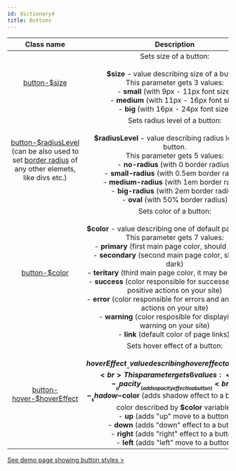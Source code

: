 ```yaml
---
id: dictionary4
title: Buttons
---
```


|  Class name |  Description |
|:-:|:-:|
| [button-$size](doc4#size)  |  Sets size of a button: <br><br> __$size__ - value describing size of a button. <br> This parameter gets 3 values: <br> - __small__ (with 9px - 11px font size) <br> - __medium__ (with 11px - 16px font size) <br> - __big__ (with 16px - 24px font size)|
| [button-$radiusLevel](doc4#radius-level) <br> (can be also used to set [border radius](doc3#radius-level-and-background-color-of-any-element) of any other elemets, like divs etc.) |  Sets radius level of a button: <br><br> __$radiusLevel__ - value describing radius level of a button. <br> This parameter gets 5 values: <br> - __no-radius__ (with 0 border radius) <br> - __small-radius__ (with 0.5em border radius) <br> - __medium-radius__ (with 1em border radius) <br> - __big-radius__ (with 2em border radius) <br> - __oval__ (with 50% border radius)|
| [button-$color](doc4#color)  |  Sets color of a button: <br><br> __$color__ - value describing one of default page colors. This parameter gets 7 values: <br> - __primary__ (first main page color, should be light) <br> - __secondary__ (second main page color, should be dark) <br> - __teritary__ (third main page color, it may be any color) <br> - __success__ (color responsible for successes and any positive actions on your site) <br> - __error__ (color responsible for errors and any negative actions on your site) <br> - __warning__ (color resposible for displaying any warning on your site) <br> - __link__ (default color of page links).|
| [button-hover-$hoverEffect](doc4#hover-effect) | Sets hover effect of a button: <br><br> __$hoverEffect__ - value describing hover effect of a button. <br> This parameter gets 6 values: <br> - __opacity__ (adds opacity effect to a button) <br> - __shadow-$color__ (adds shadow effect to a button with color described by __$color__ variable) <br> - __up__ (adds "up" move to a button) <br> - __down__ (adds "down" effect to a button) <br> - __right__ (adds "right" effect to a button) <br> - __left__ (adds "left" move to a button)  |

[See demo page showing button styles >](/UI_Kit/buttonsDemo.html)